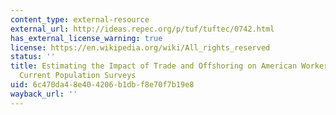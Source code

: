 ```yaml
---
content_type: external-resource
external_url: http://ideas.repec.org/p/tuf/tuftec/0742.html
has_external_license_warning: true
license: https://en.wikipedia.org/wiki/All_rights_reserved
status: ''
title: Estimating the Impact of Trade and Offshoring on American Workers Using the
  Current Population Surveys
uid: 6c470da4-8e40-4206-b1db-f8e70f7b19e8
wayback_url: ''
---
```


